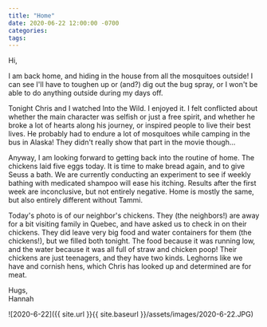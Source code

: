 ```yaml
---
title: "Home"
date: 2020-06-22 12:00:00 -0700
categories:
tags:
---
```


Hi,

I am back home, and hiding in the house from all the mosquitoes outside! I can see I'll have to toughen up or (and?) dig out the bug spray, or I won't be able to do anything outside during my days off. 

Tonight Chris and I watched Into the Wild. I enjoyed it. I felt conflicted about whether the main character was selfish or just a free spirit, and whether he broke a lot of hearts along his journey, or inspired people to live their best lives. He probably had to endure a lot of mosquitoes while camping in the bus in Alaska! They didn't really show that part in the movie though...

Anyway, I am looking forward to getting back into the routine of home. The chickens laid five eggs today. It is time to make bread again, and to give Seuss a bath. We are currently conducting an experiment to see if weekly bathing with medicated shampoo will ease his itching. Results after the first week are inconclusive, but not entirely negative. Home is mostly the same, but also entirely different without Tammi.

Today's photo is of our neighbor's chickens. They (the neighbors!) are away for a bit visiting family in Quebec, and have asked us to check in on their chickens. They did leave very big food and water containers for them (the chickens!), but we filled both tonight. The food because it was running low, and the water because it was all full of straw and chicken poop! Their chickens are just teenagers, and they have two kinds. Leghorns like we have and cornish hens, which Chris has looked up and determined are for meat.

Hugs,<br />
Hannah

![2020-6-22]({{ site.url }}{{ site.baseurl }}/assets/images/2020-6-22.JPG)